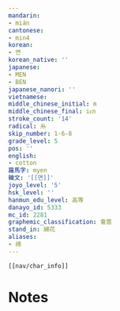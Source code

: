 ```yaml
---
mandarin:
- mián
cantonese:
- min4
korean:
- 면
korean_native: ''
japanese:
- MEN
- BEN
japanese_nanori: ''
vietnamese:
middle_chinese_initial: m
middle_chinese_final: iᴇn
stroke_count: '14'
radical: 糸
skip_number: 1-6-8
grade_level: 5
pos: ''
english:
- cotton
羅馬字: myen
韓文: '[[면]]'
joyo_level: '5'
hsk_level: ''
hanmun_edu_level: 高等
danayo_id: 5333
mc_id: 2281
graphemic_classification: 會意
stand_in: 綿花
aliases:
- 绵
---
```

```meta-bind-embed
[[nav/char_info]]
```

# Notes
